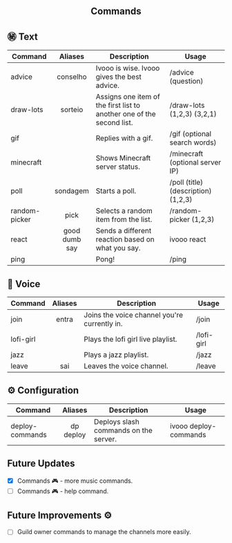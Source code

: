 <h2 align="center">Commands</h2>

## ㊙️  Text
| Command | Aliases | Description | Usage |
|---------|:-------:|-------------|-------|
| advice | conselho | Ivooo is wise. Ivooo gives the best advice. | /advice (question) |  
| draw-lots | sorteio | Assigns one item of the first list to another one of the second list. | /draw-lots (1,2,3) (3,2,1) |
| gif |  | Replies with a gif. | /gif (optional search words) |
| minecraft |  | Shows Minecraft server status. | /minecraft (optional server IP) |
| poll | sondagem | Starts a poll. | /poll (title) (description) (1,2,3) |
| random-picker | pick | Selects a random item from the list. | /random-picker (1,2,3) |
| react | good <br/>dumb <br/>say | Sends a different reaction based on what you say. | ivooo react |
| ping |  | Pong! | /ping |

## 🎤 Voice
| Command | Aliases | Description | Usage |
|---------|:-------:|-------------|-------|
| join | entra | Joins the voice channel you're currently in. | /join |
| lofi-girl |  | Plays the lofi girl live playlist. | /lofi-girl |
| jazz |  | Plays a jazz playlist. | /jazz |
| leave | sai | Leaves the voice channel. | /leave |

## ⚙️ Configuration
| Command | Aliases | Description | Usage |
|---------|:-------:|-------------|-------|
| deploy-commands | dp <br/>deploy | Deploys slash commands on the server. | ivooo deploy-commands |  

## Future Updates

- [x] Commands 🎮 - more music commands.
- [ ] Commands 🎮 - help command. 

## Future Improvements ⚙️

- [ ] Guild owner commands to manage the channels more easily.